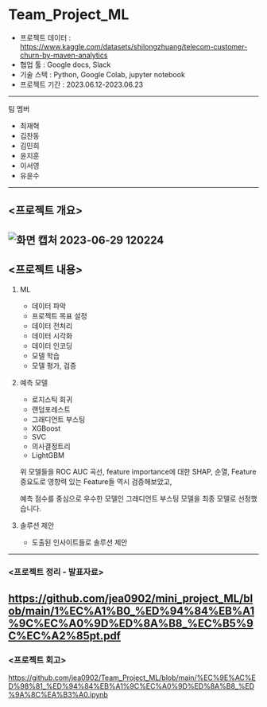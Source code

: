 # Team_Project_ML

- 프로젝트 데이터 : https://www.kaggle.com/datasets/shilongzhuang/telecom-customer-churn-by-maven-analytics
- 협업 툴 : Google docs, Slack
- 기술 스택 : Python, Google Colab, jupyter notebook
- 프로젝트 기간 : 2023.06.12-2023.06.23
---
팀 멤버
* 최재혁 
* 김찬동
* 김민희
* 윤지훈
* 이서영
* 유윤수
---

## <프로젝트 개요>
![화면 캡처 2023-06-29 120224](https://github.com/jea0902/mini_project_ML/assets/62950552/cf5b7442-73e4-481d-b0b9-1f54849ce9e1)
---
## <프로젝트 내용>
1. ML
    * 데이터 파악
    * 프로젝트 목표 설정
    * 데이터 전처리
    * 데이터 시각화
    * 데이터 인코딩
    * 모델 학습
    * 모델 평가, 검증

2. 예측 모델
   * 로지스틱 회귀
   * 랜덤포레스트
   * 그래디언트 부스팅
   * XGBoost
   * SVC
   * 의사결정트리
   * LightGBM

    위 모델들을 ROC AUC 곡선, feature importance에 대한 SHAP,
    순열, Feature 중요도로 영향력 있는 Feature들 역시 검증해보았고,

   예측 점수를 중심으로 우수한 모델인 그래디언트 부스팅 모델을 최종 모델로 선정했습니다.
   
3. 솔루션 제안
   * 도출된 인사이트들로 솔루션 제안

---
### <프로젝트 정리 - 발표자료>
https://github.com/jea0902/mini_project_ML/blob/main/1%EC%A1%B0_%ED%94%84%EB%A1%9C%EC%A0%9D%ED%8A%B8_%EC%B5%9C%EC%A2%85pt.pdf
---
### <프로젝트 회고>
https://github.com/jea0902/Team_Project_ML/blob/main/%EC%9E%AC%ED%98%81_%ED%94%84%EB%A1%9C%EC%A0%9D%ED%8A%B8_%ED%9A%8C%EA%B3%A0.ipynb
